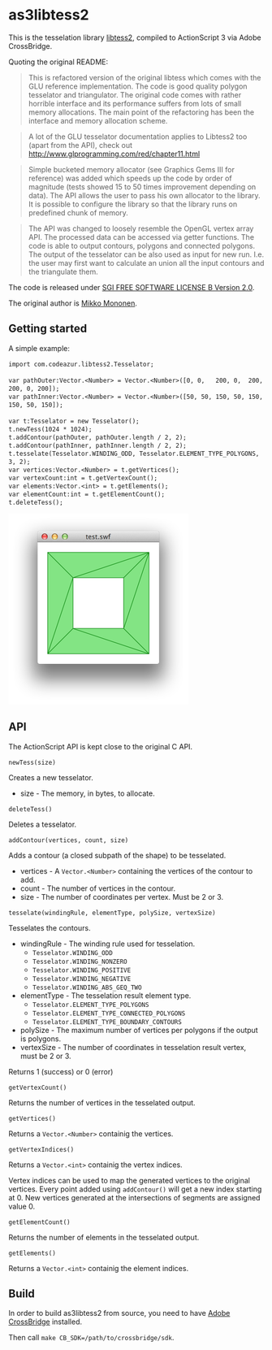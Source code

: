 # as3libtess2

This is the tesselation library [libtess2](https://github.com/memononen/libtess2), compiled to ActionScript 3 via Adobe CrossBridge.

Quoting the original README:

> This is refactored version of the original libtess which comes with the GLU reference implementation. The code is good quality polygon tesselator and triangulator. The original code comes with rather horrible interface and its performance suffers from lots of small memory allocations. The main point of the refactoring has been the interface and memory allocation scheme.

> A lot of the GLU tesselator documentation applies to Libtess2 too (apart from the API), check out http://www.glprogramming.com/red/chapter11.html

> Simple bucketed memory allocator (see Graphics Gems III for reference) was added which speeds up the code by order of magnitude (tests showed 15 to 50 times improvement depending on data). The API allows the user to pass his own allocator to the library. It is possible to configure the library so that the library runs on predefined chunk of memory.

> The API was changed to loosely resemble the OpenGL vertex array API. The processed data can be accessed via getter functions. The code is able to output contours, polygons and connected polygons. The output of the tesselator can be also used as input for new run. I.e. the user may first want to calculate an union all the input contours and the triangulate them.

The code is released under [SGI FREE SOFTWARE LICENSE B Version 2.0](http://oss.sgi.com/projects/FreeB/).

The original author is [Mikko Mononen](mailto:memon@inside.org).

## Getting started

A simple example:

```as3
import com.codeazur.libtess2.Tesselator;

var pathOuter:Vector.<Number> = Vector.<Number>([0, 0,   200, 0,  200, 200, 0, 200]);
var pathInner:Vector.<Number> = Vector.<Number>([50, 50, 150, 50, 150, 150, 50, 150]);

var t:Tesselator = new Tesselator();
t.newTess(1024 * 1024);
t.addContour(pathOuter, pathOuter.length / 2, 2);
t.addContour(pathInner, pathInner.length / 2, 2);
t.tesselate(Tesselator.WINDING_ODD, Tesselator.ELEMENT_TYPE_POLYGONS, 3, 2);
var vertices:Vector.<Number> = t.getVertices();
var vertexCount:int = t.getVertexCount();
var elements:Vector.<int> = t.getElements();
var elementCount:int = t.getElementCount();
t.deleteTess();
```

![image](examples/test.png)

## API

The ActionScript API is kept close to the original C API.

```as3
newTess(size)
```
Creates a new tesselator.
* size - The memory, in bytes, to allocate.

```as3
deleteTess()
```
Deletes a tesselator.

```as3
addContour(vertices, count, size)
```
Adds a contour (a closed subpath of the shape) to be tesselated.
* vertices - A ```Vector.<Number>``` containing the vertices of the contour to add.
* count - The number of vertices in the contour.
* size - The number of coordinates per vertex. Must be 2 or 3.

```as3
tesselate(windingRule, elementType, polySize, vertexSize)
```
Tesselates the contours.
* windingRule - The winding rule used for tesselation.
  * ```Tesselator.WINDING_ODD```
  * ```Tesselator.WINDING_NONZERO```
  * ```Tesselator.WINDING_POSITIVE```
  * ```Tesselator.WINDING_NEGATIVE```
  * ```Tesselator.WINDING_ABS_GEQ_TWO```
* elementType - The tesselation result element type.
  * ```Tesselator.ELEMENT_TYPE_POLYGONS```
  * ```Tesselator.ELEMENT_TYPE_CONNECTED_POLYGONS```
  * ```Tesselator.ELEMENT_TYPE_BOUNDARY_CONTOURS```
* polySize - The maximum number of vertices per polygons if the output is polygons.
* vertexSize - The number of coordinates in tesselation result vertex, must be 2 or 3.

Returns 1 (success) or 0 (error)

```as3
getVertexCount()
```
Returns the number of vertices in the tesselated output.

```as3
getVertices()
```
Returns a ```Vector.<Number>``` containig the vertices.

```as3
getVertexIndices()
```
Returns a ```Vector.<int>``` containig the vertex indices.

Vertex indices can be used to map the generated vertices to the original vertices.
Every point added using ```addContour()``` will get a new index starting at 0.
New vertices generated at the intersections of segments are assigned value 0.

```as3
getElementCount()
```
Returns the number of elements in the tesselated output.

```as3
getElements()
```
Returns a ```Vector.<int>``` containig the element indices.

## Build

In order to build as3libtess2 from source, you need to have [Adobe CrossBridge](http://adobe-flash.github.io/crossbridge/) installed.

Then call ```make CB_SDK=/path/to/crossbridge/sdk```.
